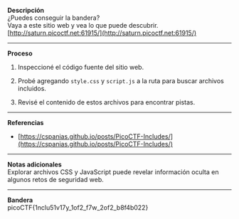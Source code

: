 **Descripción**  
¿Puedes conseguir la bandera?  
Vaya a este sitio web y vea lo que puede descubrir.  
[http://saturn.picoctf.net:61915/](http://saturn.picoctf.net:61915/)

---

**Proceso**

1. Inspeccioné el código fuente del sitio web.
    
2. Probé agregando `style.css` y `script.js` a la ruta para buscar archivos incluidos.
    
3. Revisé el contenido de estos archivos para encontrar pistas.
    

---

**Referencias**

- [https://cspanias.github.io/posts/PicoCTF-Includes/](https://cspanias.github.io/posts/PicoCTF-Includes/)
    

---

**Notas adicionales**  
Explorar archivos CSS y JavaScript puede revelar información oculta en algunos retos de seguridad web.

---

**Bandera**  
picoCTF{1nclu51v17y_1of2_f7w_2of2_b8f4b022}
